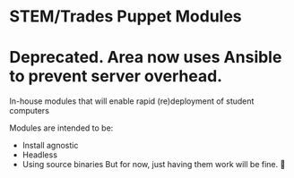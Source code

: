 # STEM/Trades Puppet Modules
# Deprecated. Area now uses Ansible to prevent server overhead.

In-house modules that will enable rapid (re)deployment of student computers

Modules are intended to be:
* Install agnostic
* Headless
* Using source binaries
But for now, just having them work will be fine. :slightly_smiling_face:
